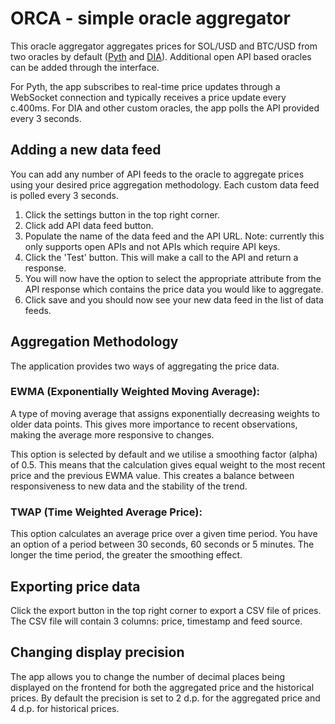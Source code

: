 # ORCA - simple oracle aggregator

This oracle aggregator aggregates prices for SOL/USD and BTC/USD from two oracles by default ([Pyth](https://pyth.network/) and [DIA](https://www.diadata.org/)). Additional open API based oracles can be added through the interface.

For Pyth, the app subscribes to real-time price updates through a WebSocket connection and typically receives a price update every c.400ms. For DIA and other custom oracles, the app polls the API provided every 3 seconds.

## Adding a new data feed

You can add any number of API feeds to the oracle to aggregate prices using your desired price aggregation methodology. Each custom data feed is polled every 3 seconds.

1. Click the settings button in the top right corner.
2. Click add API data feed button.
3. Populate the name of the data feed and the API URL. Note: currently this only supports open APIs and not APIs which require API keys.
4. Click the 'Test' button. This will make a call to the API and return a response.
5. You will now have the option to select the appropriate attribute from the API response which contains the price data you would like to aggregate.
6. Click save and you should now see your new data feed in the list of data feeds.

## Aggregation Methodology

The application provides two ways of aggregating the price data.

### EWMA (Exponentially Weighted Moving Average):

A type of moving average that assigns exponentially decreasing weights to older data points. This gives more importance to recent observations, making the average more responsive to changes.

This option is selected by default and we utilise a smoothing factor (alpha) of 0.5. This means that the calculation gives equal weight to the most recent price and the previous EWMA value. This creates a balance between responsiveness to new data and the stability of the trend.

### TWAP (Time Weighted Average Price):

This option calculates an average price over a given time period. You have an option of a period between 30 seconds, 60 seconds or 5 minutes. The longer the time period, the greater the smoothing effect.

## Exporting price data

Click the export button in the top right corner to export a CSV file of prices. The CSV file will contain 3 columns: price, timestamp and feed source.

## Changing display precision

The app allows you to change the number of decimal places being displayed on the frontend for both the aggregated price and the historical prices. By default the precision is set to 2 d.p. for the aggregated price and 4 d.p. for historical prices.
